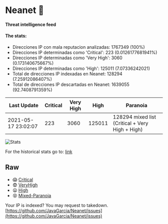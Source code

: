 # Neanet :hocho:
#### Threat intelligence feed
#### The stats:

- Direcciones IP con mala reputacion analizadas: 1767349 (100%)
- Direcciones IP determinadas como 'Critical':  223 (0.0126177681941%)
- Direcciones IP determinadas como 'Very High':  3060 (0.173140675667%)
- Direcciones IP determinadas como 'High':  125011 (7.07336242021)
- Total de direcciones IP indexadas en Neanet:  128294 (7.25912086407%)
- Total de direcciones IP descartadas en Neanet:  1639055 (92.7408791359%)

| Last Update | Critical | Very High | High | Paranoia |
| --- | --- | --- | --- | --- |
| 2021-05-17 23:02:07 | 223 | 3060 | 125011 | 128294 mixed list (Critical + Very High + High)|

![Stats](https://docs.google.com/spreadsheets/d/e/2PACX-1vSnaNMIXVabIpDJjufMlzH7poXnshF3mgd8Is1g9ytUEzVsP5my4Trn8f-xkoLLQ38xpL3HtmUexLo6/pubchart?oid=501124687&format=image)

For the historical stats go to: [link](/stats.csv)
## Raw
- :scream: [Critical](https://raw.githubusercontent.com/JavaGarcia/Neanet/master/blacklists/neanet_critical.txt)
- :fearful: [VeryHigh](https://raw.githubusercontent.com/JavaGarcia/Neanet/master/blacklists/neanet_veryHigh.txtt)
- :frowning: [High](https://raw.githubusercontent.com/JavaGarcia/Neanet/master/blacklists/neanet_high.txt)
- :dizzy_face: [Mixed-Paranoia](https://raw.githubusercontent.com/JavaGarcia/Neanet/master/blacklists/neanet_all.txt)


Your IP is indexed? You may request to takedown. [https://github.com/JavaGarcia/Neanet/issues](https://github.com/JavaGarcia/Neanet/issues)








































































































































































































































































































































































































































































































































































































































































































































































































































































































































































































































































































































































































































































































































































































































































































































































































































































































































































































































































































































































































































































































































































































































































































































































































































































































































































































































































































































































































































































































































































































































































































































































































































































































































































































































































































































































































































































































































































































































































































































































































































































































































































































































































































































































































































































































































































































































































































































































































































































































































































































































































































































































































































































































































































































































































































































































































































































































































































































































































































































































































































































































































































































































































































































































































































































































































































































































